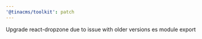 ```yaml
---
'@tinacms/toolkit': patch
---
```


Upgrade react-dropzone due to issue with older versions es module export

